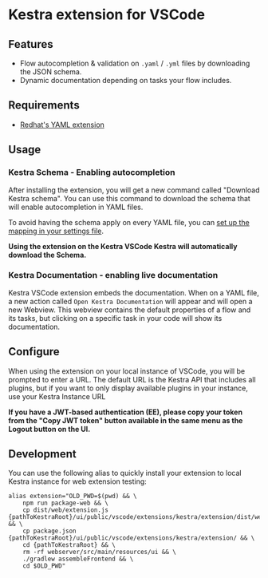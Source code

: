 # Kestra extension for VSCode

## Features

- Flow autocompletion & validation on `.yaml` / `.yml` files by downloading the JSON schema.
- Dynamic documentation depending on tasks your flow includes.

## Requirements

- [Redhat's YAML extension](https://marketplace.visualstudio.com/items?itemName=redhat.vscode-yaml)

## Usage 

### Kestra Schema - Enabling autocompletion

After installing the extension, you will get a new command called "Download Kestra schema".
You can use this command to download the schema that will enable autocompletion in YAML files.

To avoid having the schema apply on every YAML file, you can [set up the mapping in your settings file](https://code.visualstudio.com/docs/languages/json#_mapping-in-the-user-settings).

**Using the extension on the Kestra VSCode Kestra will automatically download the Schema.**

### Kestra Documentation - enabling live documentation

Kestra VSCode extension embeds the documentation. When on a YAML file, a new action called `Open Kestra Documentation` will appear and will open a new Webview. This webview contains the default properties of a flow and its tasks, but clicking on a specific task in your code will show its documentation.

## Configure

When using the extension on your local instance of VSCode, you will be prompted to enter a URL.
The default URL is the Kestra API that includes all plugins, but if you want to only display available plugins in your instance, use your Kestra Instance URL 

**If you have a JWT-based authentication (EE), please copy your token from the "Copy JWT token" button available in the same menu as the Logout button on the UI.**

## Development

You can use the following alias to quickly install your extension to local Kestra instance for web extension testing:
```
alias extension="OLD_PWD=$(pwd) && \
    npm run package-web && \
    cp dist/web/extension.js {pathToKestraRoot}/ui/public/vscode/extensions/kestra/extension/dist/web/ && \
    cp package.json {pathToKestraRoot}/ui/public/vscode/extensions/kestra/extension/ && \
    cd {pathToKestraRoot} && \
    rm -rf webserver/src/main/resources/ui && \
    ./gradlew assembleFrontend && \
    cd $OLD_PWD"
```